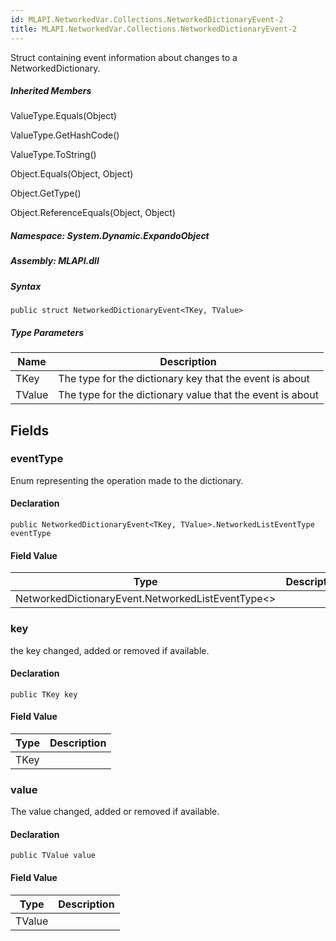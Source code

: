 ```yaml
---  
id: MLAPI.NetworkedVar.Collections.NetworkedDictionaryEvent-2  
title: MLAPI.NetworkedVar.Collections.NetworkedDictionaryEvent-2  
---
```


<div class="markdown level0 summary">

Struct containing event information about changes to a
NetworkedDictionary.

</div>

<div class="markdown level0 conceptual">

</div>

<div class="inheritedMembers">

##### Inherited Members

<div>

ValueType.Equals(Object)

</div>

<div>

ValueType.GetHashCode()

</div>

<div>

ValueType.ToString()

</div>

<div>

Object.Equals(Object, Object)

</div>

<div>

Object.GetType()

</div>

<div>

Object.ReferenceEquals(Object, Object)

</div>

</div>

##### **Namespace**: System.Dynamic.ExpandoObject

##### **Assembly**: MLAPI.dll

##### Syntax

    public struct NetworkedDictionaryEvent<TKey, TValue>

##### Type Parameters

| Name   | Description                                               |
|--------|-----------------------------------------------------------|
| TKey   | The type for the dictionary key that the event is about   |
| TValue | The type for the dictionary value that the event is about |

## Fields

### eventType

<div class="markdown level1 summary">

Enum representing the operation made to the dictionary.

</div>

<div class="markdown level1 conceptual">

</div>

#### Declaration

    public NetworkedDictionaryEvent<TKey, TValue>.NetworkedListEventType eventType

#### Field Value

| Type                                                    | Description |
|---------------------------------------------------------|-------------|
| NetworkedDictionaryEvent.NetworkedListEventType&lt;&gt; |             |

### key

<div class="markdown level1 summary">

the key changed, added or removed if available.

</div>

<div class="markdown level1 conceptual">

</div>

#### Declaration

    public TKey key

#### Field Value

| Type | Description |
|------|-------------|
| TKey |             |

### value

<div class="markdown level1 summary">

The value changed, added or removed if available.

</div>

<div class="markdown level1 conceptual">

</div>

#### Declaration

    public TValue value

#### Field Value

| Type   | Description |
|--------|-------------|
| TValue |             |

